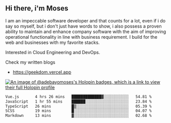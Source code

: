 ## Hi there, i'm Moses

I am an impeccable software developer and that counts for a lot, even if i do say so myself, but i don't just have words to show, i also possess a proven ability to maintain and enhance company software with the aim of improving operational functionality in line with business requirement. I build for the web and businesses with my favorite stacks.

Interested in Cloud Engineering and DevOps.

Check my written blogs
- https://geekdom.vercel.app

[![An image of @adebayomoses's Holopin badges, which is a link to view their full Holopin profile](https://holopin.me/adebayomoses)](https://holopin.io/@adebayomoses)

<!--START_SECTION:waka-->

```txt
Vue.js       4 hrs 26 mins   █████████████▓░░░░░░░░░░░   54.81 %
JavaScript   1 hr 55 mins    ██████░░░░░░░░░░░░░░░░░░░   23.84 %
TypeScript   26 mins         █▒░░░░░░░░░░░░░░░░░░░░░░░   05.39 %
SCSS         19 mins         █░░░░░░░░░░░░░░░░░░░░░░░░   04.07 %
Markdown     13 mins         ▓░░░░░░░░░░░░░░░░░░░░░░░░   02.68 %
```

<!--END_SECTION:waka-->
